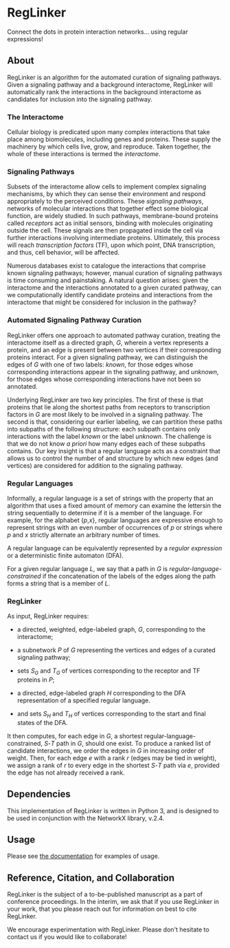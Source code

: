 # RegLinker
Connect the dots in protein interaction networks... using regular
expressions!

## About

RegLinker is an algorithm for the automated curation of signaling
pathways. Given a signaling pathway and a background interactome,
RegLinker will automatically rank the interactions in the background
interactome as candidates for inclusion into the signaling pathway.

### The Interactome

Cellular biology is predicated upon many complex interactions that
take place among biomolecules, including genes and proteins. These
supply the machinery by which cells live, grow, and reproduce. Taken
together, the whole of these interactions is termed the *interactome*. 

### Signaling Pathways

Subsets of the interactome allow cells to implement complex signaling
mechanisms, by which they can sense their environment and respond
appropriately to the perceived conditions. These *signaling pathways*,
networks of molecular interactions that together effect some
biological function, are widely studied. In such pathways,
membrane-bound proteins called *receptors* act as initial sensors,
binding with molecules originating outside the cell. These signals are
then propagated inside the cell via further interactions involving
intermediate proteins. Ultimately, this process will reach
*transcription factors* (TF), upon which point, DNA transcription, and
thus, cell behavior, will be affected.

Numerous databases exist to catalogue the interactions that comprise
known signaling pathways; however, manual curation of signaling
pathways is time consuming and painstaking. A natural question arises:
given the interactome and the interactions annotated to a given
curated pathway, can we computationally identify candidate proteins and 
interactions from the interactome that might be considered for inclusion
in the pathway?

### Automated Signaling Pathway Curation

RegLinker offers one approach to automated pathway curation, treating
the interactome itself as a directed graph, *G*, wherein a vertex represents
a protein, and an edge is present between two vertices if their
corresponding proteins interact. For a given signaling pathway, we can
distinguish the edges of *G* with one of two labels: *known*, for
those edges whose corresponding interactions appear in the signaling
pathway, and *unknown*, for those edges whose corresponding
interactions have not been so annotated.

Underlying RegLinker are two key principles. The first of these is
that proteins that lie along the shortest paths from receptors to
transcription factors in *G* are most likely to be involved in a
signaling pathway. The second is that, considering our earlier
labeling, we can partition these paths into subpaths of the following
structure: each subpath contains only interactions with the label
*known* or the label *unknown*. The challenge is that we do not know
*a priori* how many edges each of these subpaths contains. Our key
insight is that a regular language acts as a constraint that allows us
to control the number of and structure by which new edges (and
vertices) are considered for addition to the signaling pathway.

### Regular Languages

Informally, a regular language is a set of strings with the property
that an algorithm that uses a fixed amount of memory can examine the
lettersin the string sequentially to determine if it is a member of
the language. For example, for the alphabet {*p*,*x*}, regular languages
are expressive enough to represent strings with an even number of
occurrences of *p* or strings where *p* and *x* strictly alternate an
arbitrary number of times.

A regular language can be equivalently represented by a *regular
expression* or a deterministic finite automaton (DFA).

For a given regular language *L*, we say that a path in *G* is
*regular-language-constrained* if the concatenation of the labels of
the edges along the path forms a string that is a member of *L*.

### RegLinker

As input, RegLinker requires:

- a directed, weighted, edge-labeled graph, *G*, corresponding to the
  interactome; 

- a subnetwork *P* of *G* representing the vertices and edges of a
  curated signaling pathway;

- sets *S<sub>G</sub>* and *T<sub>G</sub>* of vertices corresponding to
  the receptor and TF proteins in *P*;

- a directed, edge-labeled graph *H* corresponding to the DFA
  representation of a specified regular language.

- and sets *S<sub>H</sub>* and *T<sub>H</sub>* of vertices
  corresponding to the start and final states of the DFA.

It then computes, for each edge in *G*, a shortest
regular-language-constrained, *S*-*T* path in *G*, should one exist.
To produce a ranked list of candidate interactions, we order the edges
in *G* in increasing order of weight.  Then, for each edge *e* with a
rank *r* (edges may be tied in weight), we assign a rank of *r* to
every edge in the shortest *S*-*T* path via *e*, provided the edge has
not already received a rank.

## Dependencies

This implementation of RegLinker is written in Python 3, and is
designed to be used in conjunction with the NetworkX library, v.2.4.

## Usage

Please see [the documentation](./docs/usage.md) for examples of usage.

## Reference, Citation, and Collaboration

RegLinker is the subject of a to-be-published manuscript as a part of
conference proceedings. In the interim, we ask that if you use
RegLinker in your work, that you please reach out for information on
best to cite RegLinker.

We encourage experimentation with RegLinker. Please don't hesitate to
contact us if you would like to collaborate!
